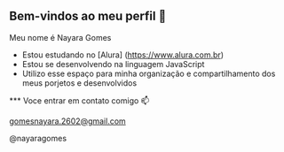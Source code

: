 ## Bem-vindos ao meu perfil 🖤

Meu nome é Nayara Gomes

- Estou estudando no [Alura] (https://www.alura.com.br)
- Estou se desenvolvendo na linguagem JavaScript
- Utilizo esse espaço para minha organização e compartilhamento dos meus porjetos e desenvolvidos

*** Voce entrar em contato comigo 📫

gomesnayara.2602@gmail.com

@nayaragomes
